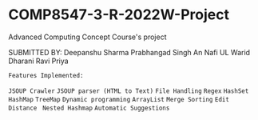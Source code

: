# COMP8547-3-R-2022W-Project
Advanced Computing Concept Course's project

SUBMITTED BY:
Deepanshu Sharma
Prabhangad Singh
An Nafi UL Warid
Dharani Ravi Priya

`Features Implemented:`

`JSOUP Crawler`
`JSOUP parser (HTML to Text)`
`File Handling`
`Regex`
`HashSet`
`HashMap`
`TreeMap`
`Dynamic programming`
`ArrayList`
`Merge Sorting`
`Edit Distance `
`Nested Hashmap`
`Automatic Suggestions`


